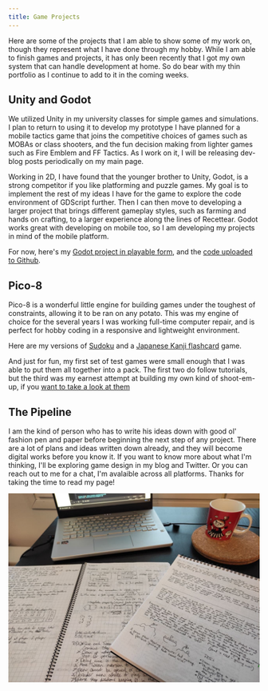 ```yaml
---
title: Game Projects
---
```


Here are some of the projects that I am able to show some of my work on, though they represent what I have done through my hobby. While I am able to finish games and projects, it has only been recently that I got my own system that can handle development at home. So do bear with my thin portfolio as I continue to add to it in the coming weeks.

## Unity and Godot

We utilized Unity in my university classes for simple games and simulations. I plan to return to using it to develop my prototype I have planned for a mobile tactics game that joins the competitive choices of games such as MOBAs or class shooters, and the fun decision making from lighter games such as Fire Emblem and FF Tactics. As I work on it, I will be releasing dev-blog posts periodically on my main page.

Working in 2D, I have found that the younger brother to Unity, Godot, is a strong competitor if you like platforming and puzzle games. My goal is to implement the rest of my ideas I have for the game to explore the code environment of GDScript further. Then I can then move to developing a larger project that brings different gameplay styles, such as farming and hands on crafting, to a larger experience along the lines of Recettear. Godot works great with developing on mobile too, so I am developing my projects in mind of the mobile platform.

For now, here's my [Godot project in playable form][itch-player], and the [code uploaded to Github][Github-Project].

## Pico-8

Pico-8 is a wonderful little engine for building games under the toughest of constraints, allowing it to be ran on any potato. This was my engine of choice for the several years I was working full-time computer repair, and is perfect for hobby coding in a responsive and lightweight environment.

Here are my versions of [Sudoku][lexa-forum-sudo] and a [Japanese Kanji flashcard][lexa-forum-kanji] game.

And just for fun, my first set of test games were small enough that I was able to put them all together into a pack. The first two do follow tutorials, but the third was my earnest attempt at building my own kind of shoot-em-up, if you [want to take a look at them][lexa-forum-space]

## The Pipeline

I am the kind of person who has to write his ideas down with good ol' fashion pen and paper before beginning the next step of any project. There are a lot of plans and ideas written down already, and they will become digital works before you know it. If you want to know more about what I'm thinking, I'll be exploring game design in my blog and Twitter. Or you can reach out to me for a chat, I'm avalaible across all platforms. Thanks for taking the time to read my page!

![My desk and notes](/assets/images/BlogPictures/photo_2022-02-15_15-02-59.jpg)

[itch-player]: https://playerpeter1231.itch.io/adventure-test
[Github-Project]: https://github.com/playerpeter1231/AdventureTest
[lexa-forum-sudo]: https://www.lexaloffle.com/bbs/?tid=46596&tkey=nzNla1w5hwlc3gRJlFAy
[lexa-forum-kanji]: https://www.lexaloffle.com/bbs/?tid=46597&tkey=nBt0koRftLKIEMyDJsJj
[lexa-forum-space]: https://www.lexaloffle.com/bbs/?tid=34990